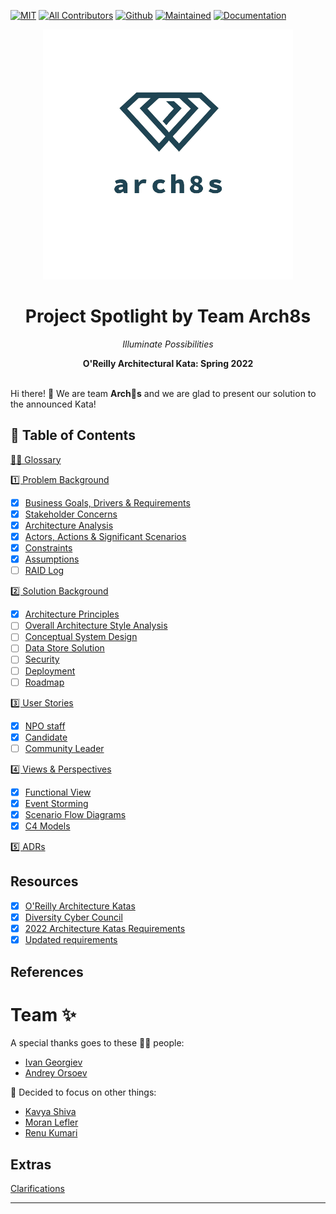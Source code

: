 [![MIT](https://img.shields.io/badge/License-MIT-orange)](LICENSE)
[![All Contributors](https://img.shields.io/badge/All_Contributors-2-orange.svg)](#team-)
[![Github](https://img.shields.io/badge/Github-arch8s/spring_2022-orange)](https://github.com/arch8s/spring-2022)
[![Maintained](https://img.shields.io/badge/Maintained-yes-orange)](https://github.com/arch8s/spring-2022)
[![Documentation](https://img.shields.io/badge/Documentation-in_progress-orange)](https://github.com/arch8s/spring-2022)

<div style="text-align: center">
  <img src="assets/images/arch8s.png" alt="Arch8s"/>
  <h1>Project <strong>Spotlight</strong> by Team <strong>Arch8s</strong></h1>
  <p><i>Illuminate Possibilities</i></p>
  <b>O'Reilly Architectural Kata: Spring 2022</b>  
</div>

<br />

Hi there! 👋 We are team <b title="Archistratigs">Arch🎱s</b> and we are glad to present our solution to the announced Kata!

## 📖 Table of Contents

[🧑‍🚀 Glossary](Glossary.md)

[1️⃣ Problem Background](1.Problem/README.md)

- [x]  [Business Goals, Drivers & Requirements](1.Problem/1.1.BusinessGoalsDriversAndRequirements.md)
- [X]  [Stakeholder Concerns](1.Problem/1.2.StakeholderConcerns.md)
- [X]  [Architecture Analysis](1.Problem/1.3.ArchitectureAnalysis.md)
- [X]  [Actors, Actions & Significant Scenarios](1.Problem/1.4.ActorsActionsAndSignificantScenarios.md)
- [x]  [Constraints](1.Problem/1.5.Constraints.md)
- [x]  [Assumptions](1.Problem/1.6.Assumptions.md)
- [ ]  [RAID Log](1.Problem/1.7.RAID.md)

[2️⃣ Solution Background](2.Solution/README.md)

- [X]  [Architecture Principles](2.Solution/2.1.ArchitecturePrinciples.md)
- [ ]  [Overall Architecture Style Analysis](2.Solution/2.2.ArchitectureCharacteristics.md)
- [ ]  [Conceptual System Design](2.Solution/2.3.Conceptual.md)
- [ ]  [Data Store Solution](2.Solution/2.4.DataStore.md)
- [ ]  [Security](2.Solution/2.5.Security.md)
- [ ]  [Deployment](2.Solution/2.7.Deployment.md)
- [ ]  [Roadmap](2.Solution/2.8.Roadmap.md)

[3️⃣ User Stories](3.UserStories/README.md)

- [X]  [NPO staff](3.UserStories/NPO.md)
- [x]  [Candidate](3.UserStories/Candidate.md)
- [ ]  [Community Leader](3.UserStories/CommunityLeader.md)

[4️⃣ Views & Perspectives](4.Views/README.md)

- [X]  [Functional View](4.Views/4.1.FunctionalView/README.md)
- [X]  [Event Storming](4.Views/4.2.EventStorming/README.md)
- [X]  [Scenario Flow Diagrams](4.Views/4.3.Scenarios/README.md)
- [X]  [C4 Models](4.Views/4.4.C4Models/README.md)

[5️⃣ ADRs](5.ADRs/README.md)

## Resources <a href='#' id='resources'></a>

- [X]  [O'Reilly Architecture Katas](https://learning.oreilly.com/featured/architectural-katas/)
- [X]  [Diversity Cyber Council](https://www.diversitycybercouncil.com/)
- [X]  [2022 Architecture Katas Requirements](assets/docs/diversitycybercouncilkatarequirements20221653334648065.pdf)
- [X]  [Updated requirements](https://docs.google.com/document/d/1XjEpcGJ87xYg1eWN9eE0_tH7te5HcVAgPvoONLHY4qQ/edit?usp=sharing)

## References

# Team ✨

A special thanks goes to these 🏋🏻 people:

- [Ivan Georgiev](https://www.linkedin.com/in/ivan-georgiev-859b219/)
- [Andrey Orsoev](https://www.linkedin.com/in/andreyorsoev)

🏃 Decided to focus on other things:

- [Kavya Shiva](https://www.linkedin.com/in/kavyashiva)
- [Moran Lefler](https://www.linkedin.com/in/moranlefler/)
- [Renu Kumari](https://www.linkedin.com/in/renu-kumari-827b8293/)

## Extras

[Clarifications](Clarifications.md)

---
